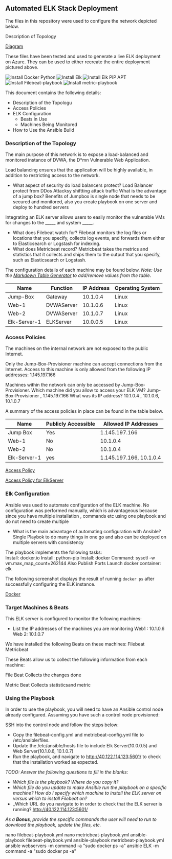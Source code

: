 ## Automated ELK Stack Deployment

The files in this repository were used to configure the network depicted below.

Description of Topology

[Diagram](Images/Network_Diagram.PNG)

These files have been tested and used to generate a live ELK deployment on Azure. They can be used to either recreate the entire deployment pictured above. 

  ![Install Docker Python](Playbook/Install_Docker_Python_FirstPlaybook.yml)
  ![Install Elk](Playbook/Elk_Install.yml)
  ![Install Elk PIP APT](Playbook/Elk_pip_apt_ansible.yml)
  ![Install Filebeat-playbook](filebeat-playbook.yml)
  ![Install metric-playbook](metricbeat-playbook.yml)

This document contains the following details:
- Description of the Topologu
- Access Policies
- ELK Configuration
  - Beats in Use
  - Machines Being Monitored
- How to Use the Ansible Build


### Description of the Topology

The main purpose of this network is to expose a load-balanced and monitored instance of DVWA, the D*mn Vulnerable Web Application.

Load balancing ensures that the application will be highly available, in addition to restricting access to the network.
- What aspect of security do load balancers protect? Load Balancer protect from DDos Attacksy shiftting attack traffic 
  What is the advantage of a jump box? Benefits of Jumpbox is single node that needs to be secured and monitored, also you create playbook on one server and deploy to hundred servers

Integrating an ELK server allows users to easily monitor the vulnerable VMs for changes to the _____ and system _____.
- What does Filebeat watch for? Filebeat monitors the log files or locations that you specify, collects log events, and forwards them either to Elasticsearch or Logstash for indexing.
- What does Metricbeat record? Metricbeat takes the metrics and statistics that it collects and ships them to the output that you specify, such as Elasticsearch or Logstash. 

The configuration details of each machine may be found below.
_Note: Use the [Markdown Table Generator](http://www.tablesgenerator.com/markdown_tables) to add/remove values from the table_.

| Name     | Function | IP Address | Operating System |
|----------|----------|------------|------------------|
| Jump-Box | Gateway  | 10.1.0.4   | Linux            |
| Web-1    |DVWAServer| 10.1.0.6   | Linux            |
| Web-2    |DVWAServer| 10.1.0.7   | Linux            |
Elk-Server-1|ELKServer| 10.0.0.5   | Linux            |

### Access Policies

The machines on the internal network are not exposed to the public Internet. 

Only the Jump-Box-Provisioner machine can accept connections from the Internet. 
Access to this machine is only allowed from the following IP addresses: 1.145.197.166

Machines within the network can only be accessed by Jump-Box-Provisioner.
Which machine did you allow to access your ELK VM? Jump-Box-Provisioner , 1.145.197.166
 What was its IP address? 10.1.0.4 , 10.1.0.6, 10.1.0.7

A summary of the access policies in place can be found in the table below.

| Name     | Publicly Accessible | Allowed IP Addresses |
|----------|---------------------|----------------------|
| Jump Box | Yes                 | 1.145.197.166        |
| Web-1    | No                  | 10.1.0.4             |
| Web-2    | No                  | 10.1.0.4             |
Elk-Server-1| yes                | 1.145.197.166, 10.1.0.4 |

[Access Policy](Images/AccessPoliciesforRTX_RED_SG.PNG)

[Access Policy for ElkServer](Images/AccessPoliciesforElk_Server.PNG)


### Elk Configuration

Ansible was used to automate configuration of the ELK machine. No configuration was performed manually, which is advantageous because since you have multiple installation , commands etc using one playbook and do not need to create multiple
- What is the main advantage of automating configuration with Ansible? Single Playbok to do many things in one go and also can be deployed on multiple servers with consistency

The playbook implements the following tasks:	
Install: docker.io
Install: python-pip
Install: docker
Command: sysctl -w vm.max_map_count=262144
Also Publish Ports
Launch docker container: elk

The following screenshot displays the result of running `docker ps` after successfully configuring the ELK instance.

[Docker](Docker_PS.PNG)



### Target Machines & Beats
This ELK server is configured to monitor the following machines:
- List the IP addresses of the machines you are monitoring
Web1 : 10.1.0.6 
Web 2: 10.1.0.7


We have installed the following Beats on these machines:
Filebeat
Metricbeat

These Beats allow us to collect the following information from each machine:

File Beat Collects the changes done

Metric Beat Collects statisticsand metric 

### Using the Playbook
In order to use the playbook, you will need to have an Ansible control node already configured. Assuming you have such a control node provisioned: 

SSH into the control node and follow the steps below:
- Copy the filebeat-config.yml and metricbeat-config.yml file to /etc/ansible/files.
- Update the /etc/ansible/hosts file to include Elk Server(10.0.0.5) and Web Server(10.1.0.6, 10.1.0.7)
- Run the playbook, and navigate to http://40.122.114.123:5601/ to check that the installation worked as expected.

_TODO: Answer the following questions to fill in the blanks:_
- _Which file is the playbook? Where do you copy it?_
- _Which file do you update to make Ansible run the playbook on a specific machine? How do I specify which machine to install the ELK server on versus which to install Filebeat on?_
- _Which URL do you navigate to in order to check that the ELK server is running? http://40.122.114.123:5601/

_As a **Bonus**, provide the specific commands the user will need to run to download the playbook, update the files, etc._


nano filebeat-playbook.yml
nano metricbeat-playbook.yml
ansible-playbook filebeat-playbook.yml
ansible-playbook metricbeat-playbook.yml
ansible webservers -m command -a "sudo docker ps -a"
ansible ELK -m command -a "sudo docker ps -a"